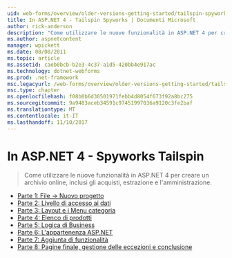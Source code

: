 ```yaml
---
uid: web-forms/overview/older-versions-getting-started/tailspin-spyworks/index
title: In ASP.NET 4 - Tailspin Spyworks | Documenti Microsoft
author: rick-anderson
description: "Come utilizzare le nuove funzionalità in ASP.NET 4 per creare un archivio online, inclusi gli acquisti, estrazione e l'amministrazione."
ms.author: aspnetcontent
manager: wpickett
ms.date: 08/08/2011
ms.topic: article
ms.assetid: caeb0bcb-b2e3-4c37-a1d5-420bb4e917ac
ms.technology: dotnet-webforms
ms.prod: .net-framework
msc.legacyurl: /web-forms/overview/older-versions-getting-started/tailspin-spyworks
msc.type: chapter
ms.openlocfilehash: f08b0b6d30501971febb4d8054f673f92a8bc275
ms.sourcegitcommit: 9a9483aceb34591c97451997036a9120c3fe2baf
ms.translationtype: MT
ms.contentlocale: it-IT
ms.lasthandoff: 11/10/2017
---
```

<a name="aspnet-4---tailspin-spyworks"></a>In ASP.NET 4 - Spyworks Tailspin
====================
> Come utilizzare le nuove funzionalità in ASP.NET 4 per creare un archivio online, inclusi gli acquisti, estrazione e l'amministrazione.


- [Parte 1: File -> Nuovo progetto](tailspin-spyworks-part-1.md)
- [Parte 2: Livello di accesso ai dati](tailspin-spyworks-part-2.md)
- [Parte 3: Layout e i Menu categoria](tailspin-spyworks-part-3.md)
- [Parte 4: Elenco di prodotti](tailspin-spyworks-part-4.md)
- [Parte 5: Logica di Business](tailspin-spyworks-part-5.md)
- [Parte 6: L'appartenenza ASP.NET](tailspin-spyworks-part-6.md)
- [Parte 7: Aggiunta di funzionalità](tailspin-spyworks-part-7.md)
- [Parte 8: Pagine finale, gestione delle eccezioni e conclusione](tailspin-spyworks-part-8.md)
